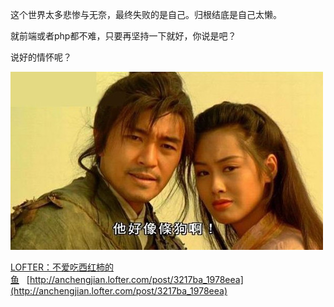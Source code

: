 这个世界太多悲惨与无奈，最终失败的是自己。归根结底是自己太懒。

就前端或者php都不难，只要再坚持一下就好，你说是吧？

说好的情怀呢？

![](/posts/assets/imgs/6608217715051387846.jpg)

[LOFTER：不爱吃西红柿的鱼](http://anchengjian.lofter.com)&nbsp;&nbsp;&nbsp;[http://anchengjian.lofter.com/post/3217ba_1978eea](http://anchengjian.lofter.com/post/3217ba_1978eea)